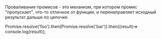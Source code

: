 Проваливание промисов - это механизм, при котором промис "пропускает", что-то отличное от функции, и перенаправляет исходный результат дальше по цепочке.

Promise.resolve('foo').then(Promise.resolve('bar')).then((result)=> console.log(result));